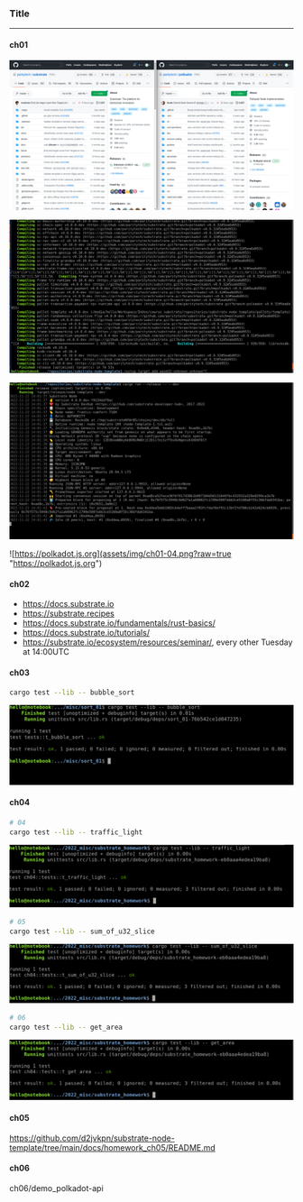 ### Title
---

#### ch01
![watch and start](assets/img/ch01-01.png?raw=true "watch and start")

![cargo build](assets/img/ch01-02.png?raw=true "cargo build")

![run](assets/img/ch01-03.png?raw=true "run")

![https://polkadot.js.org](assets/img/ch01-04.png?raw=true "https://polkadot.js.org")

#### ch02
- https://docs.substrate.io
- https://substrate.recipes
- https://docs.substrate.io/fundamentals/rust-basics/
- https://docs.substrate.io/tutorials/
- https://substrate.io/ecosystem/resources/seminar/, every other Tuesday at 14:00UTC

#### ch03
```bash
cargo test --lib -- bubble_sort
```
![bubble sort](assets/img/ch03_bubble_sort.png?raw=true "bubble sort 01")

#### ch04
```bash
# 04
cargo test --lib -- traffic_light
```
![traffic light](assets/img/ch04_traffic_light.png?raw=true "traffic light 01")

```bash
# 05
cargo test --lib -- sum_of_u32_slice
```
![sum of u32 slice](assets/img/ch04_sum_of_u32_slice.png?raw=true "sum of u32 slice 01")

```bash
# 06
cargo test --lib -- get_area
```
![get area 01](assets/img/ch04_get_area.png?raw=true "get area 01")

#### ch05
https://github.com/d2jvkpn/substrate-node-template/tree/main/docs/homework_ch05/README.md

#### ch06
ch06/demo_polkadot-api
